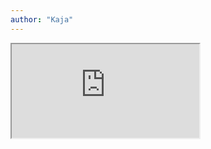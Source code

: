 ```yaml
---
author: "Kaja"
---
```


<iframe class="pdf" src="https://drive.google.com/file/d/1ls-MpU1Uy7ehlSTNjdiip19WjmMY2aJx/preview"> </iframe>
